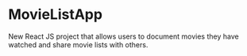 # MovieListApp
New React JS project that allows users to document movies they have watched and share movie lists with others.
